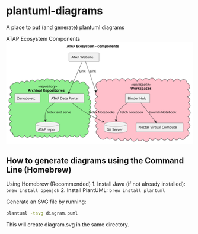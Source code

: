 # plantuml-diagrams
A place to put (and generate) plantuml diagrams

ATAP Ecosystem Components
![](./diagrams/atap-ecosystem-components.svg)

## How to generate diagrams using the Command Line (Homebrew)

Using Homebrew (Recommended)
	1.	Install Java (if not already installed):
    `brew install openjdk`
	2.	Install PlantUML:
    `brew install plantuml`

Generate an SVG file by running:

```sh
plantuml -tsvg diagram.puml
```

This will create diagram.svg in the same directory.